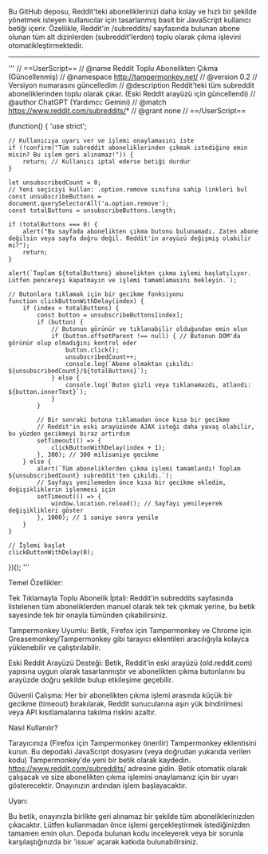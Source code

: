 Bu GitHub deposu, Reddit'teki aboneliklerinizi daha kolay ve hızlı bir şekilde yönetmek isteyen kullanıcılar için tasarlanmış basit bir JavaScript kullanıcı betiği içerir. Özellikle, Reddit'in /subreddits/ sayfasında bulunan abone olunan tüm alt dizinlerden (subreddit'lerden) toplu olarak çıkma işlevini otomatikleştirmektedir.

***
'''
// ==UserScript==
// @name         Reddit Toplu Abonelikten Çıkma (Güncellenmiş)
// @namespace    http://tampermonkey.net/
// @version      0.2 // Versiyon numarasını güncelledim
// @description  Reddit'teki tüm subreddit aboneliklerinden toplu olarak çıkar. (Eski Reddit arayüzü için güncellendi)
// @author       ChatGPT (Yardımcı: Gemini)
// @match        https://www.reddit.com/subreddits/*
// @grant        none
// ==/UserScript==

(function() {
    'use strict';

    // Kullanıcıya uyarı ver ve işlemi onaylamasını iste
    if (!confirm("Tüm subreddit aboneliklerinden çıkmak istediğine emin misin? Bu işlem geri alınamaz!")) {
        return; // Kullanıcı iptal ederse betiği durdur
    }

    let unsubscribedCount = 0;
    // Yeni seçiciyi kullan: .option.remove sınıfına sahip linkleri bul
    const unsubscribeButtons = document.querySelectorAll('a.option.remove');
    const totalButtons = unsubscribeButtons.length;

    if (totalButtons === 0) {
        alert("Bu sayfada abonelikten çıkma butonu bulunamadı. Zaten abone değilsin veya sayfa doğru değil. Reddit'in arayüzü değişmiş olabilir mi?");
        return;
    }

    alert(`Toplam ${totalButtons} abonelikten çıkma işlemi başlatılıyor. Lütfen pencereyi kapatmayın ve işlemi tamamlamasını bekleyin.`);

    // Butonlara tıklamak için bir gecikme fonksiyonu
    function clickButtonWithDelay(index) {
        if (index < totalButtons) {
            const button = unsubscribeButtons[index];
            if (button) {
                // Butonun görünür ve tıklanabilir olduğundan emin olun
                if (button.offsetParent !== null) { // Butonun DOM'da görünür olup olmadığını kontrol eder
                    button.click();
                    unsubscribedCount++;
                    console.log(`Abone olmaktan çıkıldı: ${unsubscribedCount}/${totalButtons}`);
                } else {
                    console.log(`Buton gizli veya tıklanamazdı, atlandı: ${button.innerText}`);
                }
            }

            // Bir sonraki butona tıklamadan önce kısa bir gecikme
            // Reddit'in eski arayüzünde AJAX isteği daha yavaş olabilir, bu yüzden gecikmeyi biraz artırdım
            setTimeout(() => {
                clickButtonWithDelay(index + 1);
            }, 300); // 300 milisaniye gecikme
        } else {
            alert(`Tüm aboneliklerden çıkma işlemi tamamlandı! Toplam ${unsubscribedCount} subreddit'ten çıkıldı.`);
            // Sayfayı yenilemeden önce kısa bir gecikme ekledim, değişikliklerin işlenmesi için
            setTimeout(() => {
                window.location.reload(); // Sayfayı yenileyerek değişiklikleri göster
            }, 1000); // 1 saniye sonra yenile
        }
    }

    // İşlemi başlat
    clickButtonWithDelay(0);
})();
'''

Temel Özellikler:

Tek Tıklamayla Toplu Abonelik İptali: Reddit'in subreddits sayfasında listelenen tüm aboneliklerden manuel olarak tek tek çıkmak yerine, bu betik sayesinde tek bir onayla tümünden çıkabilirsiniz.
    
Tampermonkey Uyumlu: Betik, Firefox için Tampermonkey ve Chrome için Greasemonkey/Tampermonkey gibi tarayıcı eklentileri aracılığıyla kolayca yüklenebilir ve çalıştırılabilir.
    
Eski Reddit Arayüzü Desteği: Betik, Reddit'in eski arayüzü (old.reddit.com) yapısına uygun olarak tasarlanmıştır ve abonelikten çıkma butonlarını bu arayüzde doğru şekilde bulup etkileşime geçebilir.
    
Güvenli Çalışma: Her bir abonelikten çıkma işlemi arasında küçük bir gecikme (timeout) bırakılarak, Reddit sunucularına aşırı yük bindirilmesi veya API kısıtlamalarına takılma riskini azaltır.

Nasıl Kullanılır?

Tarayıcınıza (Firefox için Tampermonkey önerilir) Tampermonkey eklentisini kurun.
Bu depodaki JavaScript dosyasını (veya doğrudan yukarıda verilen kodu) Tampermonkey'de yeni bir betik olarak kaydedin.
https://www.reddit.com/subreddits/ adresine gidin.
Betik otomatik olarak çalışacak ve size abonelikten çıkma işlemini onaylamanız için bir uyarı gösterecektir. Onayınızın ardından işlem başlayacaktır.

Uyarı:

Bu betik, onayınızla birlikte geri alınamaz bir şekilde tüm aboneliklerinizden çıkacaktır. Lütfen kullanmadan önce işlemi gerçekleştirmek istediğinizden tamamen emin olun. Depoda bulunan kodu inceleyerek veya bir sorunla karşılaştığınızda bir 'issue' açarak katkıda bulunabilirsiniz.
